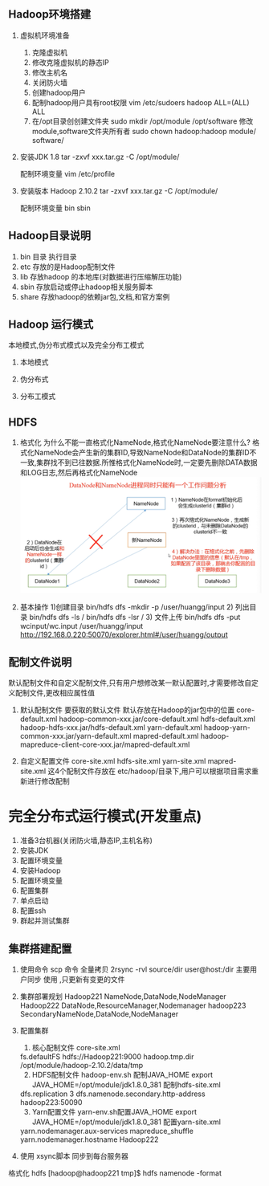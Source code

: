 ## Hadoop环境搭建
1. 虚拟机环境准备
    1) 克隆虚拟机
    2) 修改克隆虚拟机的静态IP
    3) 修改主机名
    4) 关闭防火墙
    5) 创建hadoop用户
    6) 配制hadoop用户具有root权限
    vim /etc/sudoers 
    hadoop ALL=(ALL) ALL
    7) 在/opt目录创创建文件夹
    sudo mkdir /opt/module /opt/software
    修改module,software文件夹所有者
    sudo chown hadoop:hadoop module/ software/

2. 安装JDK 1.8
    tar -zxvf xxx.tar.gz -C /opt/module/

    配制环境变量
    vim /etc/profile

3. 安装版本 Hadoop 2.10.2
    tar -zxvf xxx.tar.gz -C /opt/module/

    配制环境变量
    bin
    sbin

## Hadoop目录说明
1. bin 目录 执行目录
2. etc 存放的是Hadoop配制文件
3. lib 存放hadoop 的本地库(对数据进行压缩解压功能)
4. sbin 存放启动或停止hadoop相关服务脚本
5. share 存放hadoop的依赖jar包,文档,和官方案例

## Hadoop 运行模式
本地模式,伪分布式模式以及完全分布工模式
1. 本地模式

2. 伪分布式

3. 分布工模式


## HDFS
1. 格式化
    为什么不能一直格式化NameNode,格式化NameNode要注意什么?
    格式化NameNode会产生新的集群ID,导致NameNode和DataNode的集群ID不一致,集群找不到已往数据.所惟格式化NameNode时,一定要先删除DATA数据
    和LOG日志,然后再格式化NameNode
![!\[Alt text\](image.png)](imgs/DataNode-NameNode.png)

2. 基本操作
    1)创建目录
    bin/hdfs dfs -mkdir -p /user/huangg/input
    2) 列出目录
    bin/hdfs dfs -ls /
    bin/hdfs dfs -lsr /
    3) 文件上传
    bin/hdfs dfs -put wcinput/wc.input /user/huangg/input
    http://192.168.0.220:50070/explorer.html#/user/huangg/output

## 配制文件说明
默认配制文件和自定义配制文件,只有用户想修改某一默认配置时,才需要修改自定义配制文件,更改相应属性值
1. 默认配制文件
    要获取的默认文件    默认存放在Hadoop的jar包中的位置
    core-default.xml    hadoop-common-xxx.jar/core-default.xml
    hdfs-default.xml    hadoop-hdfs-xxx.jar/hdfs-default.xml
    yarn-default.xml    hadoop-yarn-common-xxx.jar/yarn-default.xml
    mapred-default.xml  hadoop-mapreduce-client-core-xxx.jar/mapred-default.xml

2. 自定义配置文件
    core-site.xml
    hdfs-site.xml
    yarn-site.xml
    mapred-site.xml 
    这4个配制文件存放在 etc/hadoop/目录下,用户可以根据项目需求重新进行修改配制


# 完全分布式运行模式(开发重点)
1. 准备3台机器(关闭防火墙,静态IP,主机名称)
2. 安装JDK
3. 配置环境变量
4. 安装Hadoop
5. 配置环境变量
6. 配置集群
7. 单点启动
8. 配置ssh
9. 群起并测试集群

## 集群搭建配置
1. 使用命令
scp 命令 全量拷贝
2rsync -rvl source/dir user@host:/dir
主要用户同步 使用 ,只更新有变更的文件

2. 集群部署规划
Hadoop221 NameNode,DataNode,NodeManager
Hadoop222 DataNode,ResourceManager,Nodemanager
hadoop223 SecondaryNameNode,DataNode,NodeManager

3. 配置集群
    1) 核心配制文件 core-site.xml
    <configuration>
        <!-- 指定HDFS中NameNode -->
        <property>
            <name>fs.defaultFS</name>
            <value>hdfs://Hadoop221:9000</value>
        </property>
        <!-- 运行时产生文件的存储目录 -->
        <property>
            <name>hadoop.tmp.dir</name>
            <value>/opt/module/hadoop-2.10.2/data/tmp</value>
        </property>
    </configuration>

    2) HDFS配制文件
    hadoop-env.sh 配制JAVA_HOME export JAVA_HOME=/opt/module/jdk1.8.0_381
    配制hdfs-site.xml
    <configuration>
        <!-- 指定HDFS中副本数量 -->
        <property>
            <name>dfs.replication</name>
            <value>3</value>
        </property>
        <!-- 指定Hadoop辅助名称节点主机配置 -->
        <property>
            <name>dfs.namenode.secondary.http-address</name>
            <value>hadoop223:50090</value>
        </property>
    </configuration>

    3) Yarn配置文件
    yarn-env.sh配置JAVA_HOME export JAVA_HOME=/opt/module/jdk1.8.0_381
    配置yarn-site.xml
    <configuration>
        <!-- Reducer 获取数据的方式 -->
        <property>
            <name>yarn.nodemanager.aux-services</name>
            <value>mapreduce_shuffle</value>
        </property>
        <!-- 指定YARN的ResourceManager的地址 -->
        <property>
            <name>yarn.nodemanager.hostname</name>
            <value>Hadoop222</value>
        </property>
    </configuration>
4. 使用 xsync脚本 同步到每台服务器


格式化 hdfs 
[hadoop@hadoop221 tmp]$ hdfs namenode -format











